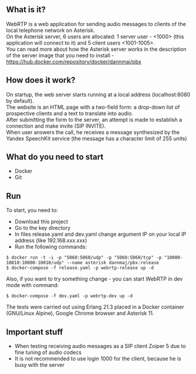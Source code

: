 ## What is it?

WebRTP is a web application for sending audio messages to clients of the local telephone network on Asterisk. <br>
On the Asterisk server, 6 users are allocated: 1 server user - <1000> (this application will connect to it) and 5 client users <1001-1005>. <br>
You can read more about how the Asterisk server works in the description of the server image that you need to install - https://hub.docker.com/repository/docker/dannmaj/pbx

## How does it work?

On startup, the web server starts running at a local address (localhost:8080 by default). <br>
The website is an HTML page with a two-field form: a drop-down list of prospective clients and a text to translate into audio. <br>
After submitting the form to the server, an attempt is made to establish a connection and make invite (SIP INVITE). <br>
When user answers the call, he receives a message synthesized by the Yandex SpeechKit service (the message has a character limit of 255 units)
## What do you need to start
* Docker
* Git
## Run
To start, you need to:
* Download this project
* Go to the key directory
* In files release.yaml and dev.yaml change argument IP on your local IP address (like 192.168.xxx.xxx)
* Run the following commands:

```
$ docker run -t -i -p "5060:5060/udp" -p "5060:5060/tcp" -p "10000-10010:10000-10010/udp" --name asterisk dannmaj/pbx:release
$ docker-compose -f release.yaml -p webrtp-release up -d
```
Also, if you want to try something change - you can start WebRTP in dev mode with command:
```
$ docker-compose -f dev.yaml -p webrtp-dev up -d
```
The tests were carried out using Erlang 21.3 placed in a Docker container (GNU/Linux Alpine), Google Chrome browser and Asterisk 11.

## Important stuff
* When testing receiving audio messages as a SIP client Zoiper 5 due to fine tuning of audio codecs
* It is not recommended to use login 1000 for the client, because he is busy with the server
